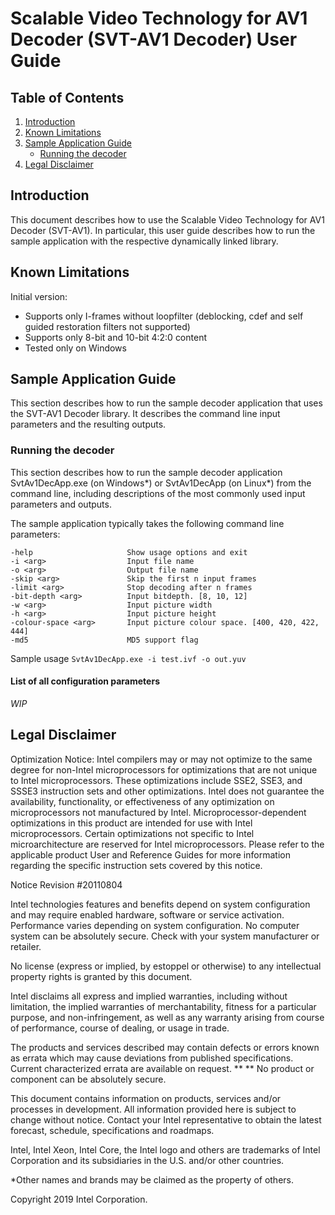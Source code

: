 # Scalable Video Technology for AV1 Decoder (SVT-AV1 Decoder) User Guide

## Table of Contents
1. [Introduction](#introduction)
2. [Known Limitations](#known-limitations)
3. [Sample Application Guide](#sample-application-guide)
    - [Running the decoder](#running-the-decoder)
4. [Legal Disclaimer](#legal-disclaimer)

## Introduction

This document describes how to use the Scalable Video Technology for AV1 Decoder (SVT-AV1). In particular, this user guide describes how to run the sample application with the respective dynamically linked library.

## Known Limitations

Initial version:
- Supports only I-frames without loopfilter (deblocking, cdef and self guided restoration filters not supported)
- Supports only 8-bit and 10-bit 4:2:0 content
- Tested only on Windows

## Sample Application Guide

This section describes how to run the sample decoder application that uses the SVT-AV1 Decoder library. It describes the command line input parameters and the resulting outputs.

### Running the decoder

This section describes how to run the sample decoder application SvtAv1DecApp.exe (on Windows\*) or SvtAv1DecApp (on Linux\*) from the command line, including descriptions of the most commonly used input parameters and outputs.

The sample application typically takes the following command line parameters:

```
-help                     Show usage options and exit
-i <arg>                  Input file name
-o <arg>                  Output file name
-skip <arg>               Skip the first n input frames
-limit <arg>              Stop decoding after n frames
-bit-depth <arg>          Input bitdepth. [8, 10, 12]
-w <arg>                  Input picture width
-h <arg>                  Input picture height
-colour-space <arg>       Input picture colour space. [400, 420, 422, 444]
-md5                      MD5 support flag
```

Sample usage 
`SvtAv1DecApp.exe -i test.ivf -o out.yuv`

#### List of all configuration parameters

_WIP_

## Legal Disclaimer

Optimization Notice: Intel compilers may or may not optimize to the same degree for non-Intel microprocessors for optimizations that are not unique to Intel microprocessors. These optimizations include SSE2, SSE3, and SSSE3 instruction sets and other optimizations. Intel does not guarantee the availability, functionality, or effectiveness of any optimization on microprocessors not manufactured by Intel. Microprocessor-dependent optimizations in this product are intended for use with Intel microprocessors. Certain optimizations not specific to Intel microarchitecture are reserved for Intel microprocessors. Please refer to the applicable product User and Reference Guides for more information regarding the specific instruction sets covered by this notice.

Notice Revision #20110804

Intel technologies features and benefits depend on system configuration and may require enabled hardware, software or service activation. Performance varies depending on system configuration. No computer system can be absolutely secure. Check with your system manufacturer or retailer.

No license (express or implied, by estoppel or otherwise) to any intellectual property rights is granted by this document.

Intel disclaims all express and implied warranties, including without limitation, the implied warranties of merchantability, fitness for a particular purpose, and non-infringement, as well as any warranty arising from course of performance, course of dealing, or usage in trade.

The products and services described may contain defects or errors known as errata which may cause deviations from published specifications. Current characterized errata are available on request.  ** ** No product or component can be absolutely secure.

This document contains information on products, services and/or processes in development. All information provided here is subject to change without notice. Contact your Intel representative to obtain the latest forecast, schedule, specifications and roadmaps.

Intel, Intel Xeon, Intel Core, the Intel logo and others are trademarks of Intel Corporation and its subsidiaries in the U.S. and/or other countries.

\*Other names and brands may be claimed as the property of others.

Copyright 2019 Intel Corporation.
